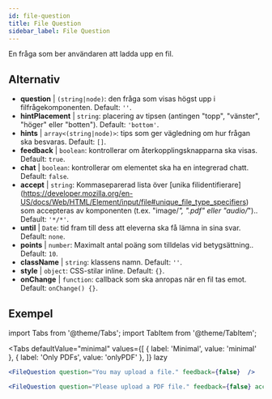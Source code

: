 ```yaml
---
id: file-question 
title: File Question
sidebar_label: File Question
---
```


En fråga som ber användaren att ladda upp en fil.

## Alternativ

* __question__ | `(string|node)`: den fråga som visas högst upp i filfrågekomponenten. Default: `''`.
* __hintPlacement__ | `string`: placering av tipsen (antingen "topp", "vänster", "höger" eller "botten"). Default: `'bottom'`.
* __hints__ | `array<(string|node)>`: tips som ger vägledning om hur frågan ska besvaras. Default: `[]`.
* __feedback__ | `boolean`: kontrollerar om återkopplingsknapparna ska visas. Default: `true`.
* __chat__ | `boolean`: kontrollerar om elementet ska ha en integrerad chatt. Default: `false`.
* __accept__ | `string`: Kommaseparerad lista över [unika filidentifierare] (https://developer.mozilla.org/en-US/docs/Web/HTML/Element/input/file#unique_file_type_specifiers) som accepteras av komponenten (t.ex. "image/*", ".pdf" eller "audio/*").. Default: `'*/*'`.
* __until__ | `Date`: tid fram till dess att eleverna ska få lämna in sina svar. Default: `none`.
* __points__ | `number`: Maximalt antal poäng som tilldelas vid betygsättning.. Default: `10`.
* __className__ | `string`: klassens namn. Default: `''`.
* __style__ | `object`: CSS-stilar inline. Default: `{}`.
* __onChange__ | `function`: callback som ska anropas när en fil tas emot. Default: `onChange() {}`.


## Exempel

import Tabs from '@theme/Tabs';
import TabItem from '@theme/TabItem';

<Tabs
    defaultValue="minimal"
    values={[
        { label: 'Minimal', value: 'minimal' },
        { label: 'Only PDFs', value: 'onlyPDF' },
    ]}
    lazy
>

<TabItem value="minimal">

```jsx live
<FileQuestion question="You may upload a file." feedback={false}  />
```
</TabItem>

<TabItem value="onlyPDF">

```jsx live
<FileQuestion question="Please upload a PDF file." feedback={false} accept=".pdf" />
```

</TabItem>

</Tabs>
